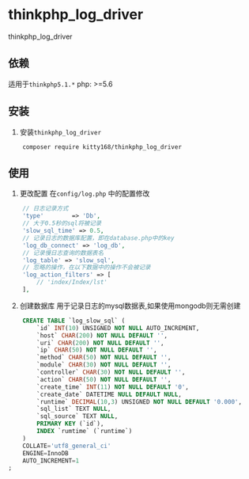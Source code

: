 # thinkphp_log_driver
thinkphp_log_driver

## 依赖
适用于`thinkphp5.1.*`
php: >=5.6

## 安装 
1. 安装`thinkphp_log_driver`
``` shell
	composer require kitty168/thinkphp_log_driver
```

## 使用
1. 更改配置
在`config/log.php` 中的配置修改
``` php
	// 日志记录方式
	'type'        => 'Db',
	// 大于0.5秒的sql将被记录
	'slow_sql_time' => 0.5,
	// 记录日志的数据库配置，即在database.php中的key
    'log_db_connect' => 'log_db',
    // 记录慢日志查询的数据表名
    'log_table' => 'slow_sql',
    // 忽略的操作，在以下数据中的操作不会被记录
    'log_action_filters' => [
        // 'index/Index/lst'
    ],
```

2. 创建数据库
用于记录日志的mysql数据表,如果使用mongodb则无需创建
``` sql
	CREATE TABLE `log_slow_sql` (
		`id` INT(10) UNSIGNED NOT NULL AUTO_INCREMENT,
		`host` CHAR(200) NOT NULL DEFAULT '',
		`uri` CHAR(200) NOT NULL DEFAULT '',
		`ip` CHAR(50) NOT NULL DEFAULT '',
		`method` CHAR(50) NOT NULL DEFAULT '',
		`module` CHAR(30) NOT NULL DEFAULT '',
		`controller` CHAR(30) NOT NULL DEFAULT '',
		`action` CHAR(50) NOT NULL DEFAULT '',
		`create_time` INT(11) NOT NULL DEFAULT '0',
		`create_date` DATETIME NULL DEFAULT NULL,
		`runtime` DECIMAL(10,3) UNSIGNED NOT NULL DEFAULT '0.000',
		`sql_list` TEXT NULL,
		`sql_source` TEXT NULL,
		PRIMARY KEY (`id`),
		INDEX `rumtime` (`runtime`)
	)
	COLLATE='utf8_general_ci'
	ENGINE=InnoDB
	AUTO_INCREMENT=1
;
```
